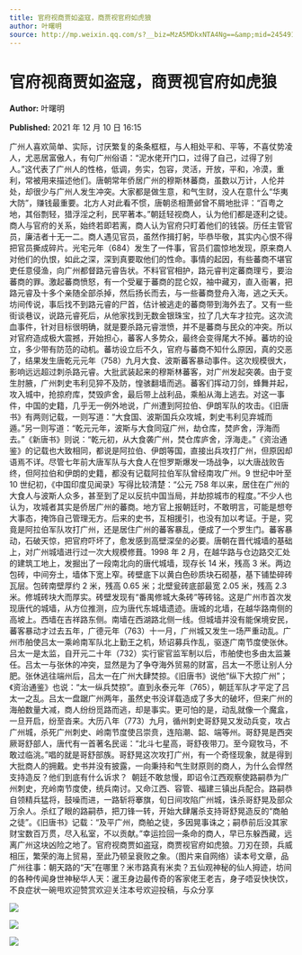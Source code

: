 ```yaml
---
title: 官府视商贾如盗寇，商贾视官府如虎狼
author: 叶曙明
source: http://mp.weixin.qq.com/s?__biz=MzA5MDkxNTA4Ng==&amp;mid=2454911782&amp;idx=1&amp;sn=e1a60f7f01c614854e0cd199214c75d6&amp;chksm=87a23347b0d5ba517ef71952f8e1c0c2566ba5ad2c4c6eee773cc0281271407d89bbae4459e1#rd
---
```


# 官府视商贾如盗寇，商贾视官府如虎狼

**Author:** 叶曙明

**Published:** 2021 年 12 月 10 日 16:15

广州人喜欢简单、实际，讨厌繁复的条条框框，与人相处平和、平等，不喜仗势凌人，尤恶居富傲人，有句广州俗语：“泥水佬开门口，过得了自己，过得了别人。”这代表了广州人的性格，低调，务实，包容，灵活，开放，平和，冷漠，重利，常被用来描述他们。唐朝常年侨居广州的穆斯林蕃商，虽数以万计，人伦并处，却很少与广州人发生冲突。大家都是做生意，和气生财，没人在意什么“华夷大防”，赚钱最重要。北方人对此看不惯，唐朝丞相萧邺曾不屑地批评：“百粤之地，其俗剽轻，猎浮淫之利，民罕著本。”朝廷轻视商人，认为他们都是逐利之徒。商人与官府的关系，始终若即若离，商人认为官府只盯着他们的钱袋。历任主管官员，廉洁者十无一二。商人遇见官员，虽然作揖打躬，毕恭毕敬，其实内心恨不得把官员撕成碎片。光宅元年（684）发生了一件事，官员们震惊地发现，原来商人对他们的仇恨，如此之深，深到真要取他们的性命。事情的起因，有些蕃商不堪官吏任意侵渔，向广州都督路元睿告状。不料官官相护，路元睿判定蕃商理亏，要治蕃商的罪。激起蕃商愤怒，有一个受雇于蕃商的昆仑奴，袖中藏刃，直入衙署，把路元睿及十多个亲随全部杀掉，然后扬长而去，与一些蕃商登舟入海，逃之夭夭。坊间传说，事后找不到路元睿的尸首，估计被逃走的蕃商带到海外去了。又有一些街谈巷议，说路元睿死后，从他家找到无数金银珠宝，拉了几大车才拉完。这次流血事件，针对目标很明确，就是要杀路元睿泄愤，并不是蕃商与民众的冲突。所以对官府造成极大震撼，开始担心，蕃客人多势众，最终会变得尾大不掉。蕃坊的设立，多少带有防范的动机。蕃坊设立后不久，官府与蕃商不知什么原因，真的交恶了，结果发生唐乾元元年（758）九月大食、波斯蕃客暴动事件。这次规模很大，影响远远超过刺杀路元睿。大批武装起来的穆斯林蕃客，对广州发起突袭。由于变生肘腋，广州刺史韦利见猝不及防，惶骇翻墙而逃。蕃客们挥动刀剑，蜂舞并起，攻入城中，抢掠府库，焚毁庐舍，最后带上战利品，乘船从海上逃去。对这一事件，中国的史籍，几乎无一例外地说，广州遭到阿拉伯、伊朗军队的攻击。《旧唐书》有两则记载，一则写道：“大食国、波斯国兵众攻城，刺史韦利见弃城而遁。”另一则写道：“乾元元年，波斯与大食同寇广州，劫仓库，焚庐舍，浮海而去。”《新唐书》则说：“乾元初，从大食袭广州，焚仓库庐舍，浮海走。”《资治通鉴》的记载也大致相同，都说是阿拉伯、伊朗等国，直接出兵攻打广州，但原因却语焉不详。尽管七年前大唐军队与大食人在怛罗斯爆发一场战争，以大唐战败告终，但阿拉伯和伊朗的史籍，都没有记载阿拉伯军队曾经南攻广州。9 世纪中叶至 10 世纪初，《中国印度见闻录》写得比较清楚：“公元 758 年以来，居住在广州的大食人与波斯人众多，甚至到了足以反抗中国当局，并劫掠城市的程度。”不少人也认为，攻城者其实是侨居广州的蕃商。地方官上报朝廷时，不敢明言，可能是想夸大事态，掩饰自己管理无方。后来的史书，互相援引，也没有加以考证。于是，究竟是阿拉伯军队攻打广州，还是居住广州的蕃客暴乱，便成了一个罗生门。蕃客暴动，石破天惊，把官府吓坏了，愈发感到高壁深垒的必要。唐朝在晋代城墙的基础上，对广州城墙进行过一次大规模修葺。1998 年 2 月，在越华路与仓边路交汇处的建筑工地上，发掘出了一段南北向的唐代城墙，现存长 14 米，残高 3 米。两边包砖，中间夯土，墙体下宽上窄。砖壁底下以黄白色砂质块石砌基，基下铺垫碎砖瓦层。包砖南壁厚约 2 米，残高 0.65 米；北壁瓮砖底部最宽 2.05 米，残高 2.3 米。修城砖块大而厚实。砖壁发现有“番禺修城大条砖”等砖铭。这是广州市首次发现唐代的城墙，从方位推测，应为唐代东城墙遗迹。唐城的北墙，在越华路南侧的高坡上。西墙在吉祥路东侧。南墙在西湖路北侧一线。但城墙并没有能保境安民，蕃客暴动才过去五年，广德元年（763）十一月，广州城又发生一场严重动乱。广州市舶使吕太一乘岭南军队北上勤王之机，矫诏募兵作乱，驱逐广南节度使张休。吕太一是太监，自开元二十年（732）实行宦官监军制以后，市舶使也多由太监兼任。吕太一与张休的冲突，显然是为了争夺海外贸易的财富，吕太一不愿让别人分肥。张休逃往端州后，吕太一在广州大肆焚掠。《旧唐书》说他“纵下大掠广州”；《资治通鉴》也说：“太一纵兵焚掠”。直到永泰元年（765），朝廷军队才平定了吕太一之乱。吕太一盘踞广州两年，虽然史书没详载造成了多大的破坏，但来广州的海舶数量大减，商人纷纷觅路而逃，却是事实。更可怕的是，动乱就像一个魔盒，一旦开启，纷至沓来。大历八年（773）九月，循州刺史哥舒晃又发动兵变，攻占广州城，杀死广州刺史、岭南节度使吕崇贲，连陷潮、韶、端等州。哥舒晃是西突厥哥舒部人，唐代有一首著名民谣：“北斗七星高，哥舒夜带刀。至今窥牧马，不敢过临洮。”唱的就是哥舒部族。哥舒晃这次攻打广州，有一个奇怪现象，就是得到大批商人的拥戴。史书并没有披露，一向秉持和气生财原则的商人，为什么会悍然支持造反？他们到底有什么诉求？  朝廷不敢怠慢，即诏令江西观察使路嗣恭为广州刺史，充岭南节度使，统兵南讨。又命江西、容管、福建三镇出兵配合。路嗣恭自领精兵猛将，鼓噪而进，一路斩将搴旗，旬日间攻陷广州城，诛杀哥舒晃及部众万余人。杀红了眼的路嗣恭，把刀锋一转，开始大肆屠杀支持哥舒晃造反的“商舶之徒”。《旧唐书》记载：“及平广州，商舶之徒，多因晃事诛之；嗣恭前后没其家财宝数百万贯，尽入私室，不以贡献。”幸运捡回一条命的商人，早已东躲西藏，远离广州这块凶险之地了。官府视商贾如盗寇，商贾视官府如虎狼。刀刃在颈，兵威相压，繁荣的海上贸易，至此乃顿呈衰败之象。（图片来自网络）读本号文章，品广州往事：朝天路的“天”在哪里？米市路真有米卖？五仙观神秘的仙人拇迹，坊间的各种传闻身世神秘华人天：暹王身边最传奇的客家佬王老吉，身子唔妥快快饮，不良症状一碗甩欢迎赞赏欢迎关注本号欢迎投稿，与众分享

![](https://mmbiz.qpic.cn/mmbiz_jpg/PJWG74pLsMY45VdJsW91tElKia2sicibUy42wAqST5V6onibC9x85biaV3wY0ryXficMZO3y1WRM1lLu70qBZb78aFEg/640)

![](https://mmbiz.qpic.cn/mmbiz_jpg/PJWG74pLsMY45VdJsW91tElKia2sicibUy4frTCQSbdZoS3N4Mm3MrOJuNTvcHrdNica8g66IKYmibwHic7r2BicSqtkQ/640)

![](https://mmbiz.qpic.cn/mmbiz_jpg/PJWG74pLsMY45VdJsW91tElKia2sicibUy4RFt2kjS50qA9AaBdMf7myV1mNNfKkRmHvjq5l2YvrqGJlibeEY6xXBw/640)
